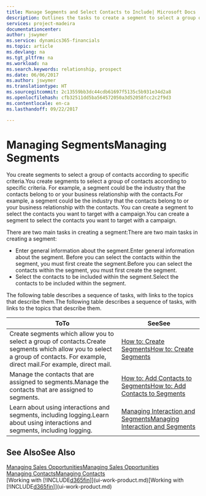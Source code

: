 ```yaml
---
title: Manage Segments and Select Contacts to Include| Microsoft Docs
description: Outlines the tasks to create a segment to select a group of contacts according to specific criteria, for example, contacts in a particular industry that you want to target.
services: project-madeira
documentationcenter: 
author: jswymer
ms.service: dynamics365-financials
ms.topic: article
ms.devlang: na
ms.tgt_pltfrm: na
ms.workload: na
ms.search.keywords: relationship, prospect
ms.date: 06/06/2017
ms.author: jswymer
ms.translationtype: HT
ms.sourcegitcommit: 2c13559bb3dc44cdb61697f5135c5b931e34d2a8
ms.openlocfilehash: cfb32511dd5ba564572050a3d52058fcc2c2f9d3
ms.contentlocale: en-ca
ms.lasthandoff: 09/22/2017

---
```

# <a name="managing-segments"></a><span data-ttu-id="0f56d-103">Managing Segments</span><span class="sxs-lookup"><span data-stu-id="0f56d-103">Managing Segments</span></span>
<span data-ttu-id="0f56d-104">You create segments to select a group of contacts according to specific criteria.</span><span class="sxs-lookup"><span data-stu-id="0f56d-104">You create segments to select a group of contacts according to specific criteria.</span></span> <span data-ttu-id="0f56d-105">For example, a segment could be the industry that the contacts belong to or your business relationship with the contacts.</span><span class="sxs-lookup"><span data-stu-id="0f56d-105">For example, a segment could be the industry that the contacts belong to or your business relationship with the contacts.</span></span> <span data-ttu-id="0f56d-106">You can create a segment to select the contacts you want to target with a campaign.</span><span class="sxs-lookup"><span data-stu-id="0f56d-106">You can create a segment to select the contacts you want to target with a campaign.</span></span>

<span data-ttu-id="0f56d-107">There are two main tasks in creating a segment:</span><span class="sxs-lookup"><span data-stu-id="0f56d-107">There are two main tasks in creating a segment:</span></span>

* <span data-ttu-id="0f56d-108">Enter general information about the segment.</span><span class="sxs-lookup"><span data-stu-id="0f56d-108">Enter general information about the segment.</span></span> <span data-ttu-id="0f56d-109">Before you can select the contacts within the segment, you must first create the segment.</span><span class="sxs-lookup"><span data-stu-id="0f56d-109">Before you can select the contacts within the segment, you must first create the segment.</span></span>
* <span data-ttu-id="0f56d-110">Select the contacts to be included within the segment.</span><span class="sxs-lookup"><span data-stu-id="0f56d-110">Select the contacts to be included within the segment.</span></span>

<span data-ttu-id="0f56d-111">The following table describes a sequence of tasks, with links to the topics that describe them.</span><span class="sxs-lookup"><span data-stu-id="0f56d-111">The following table describes a sequence of tasks, with links to the topics that describe them.</span></span> 

| <span data-ttu-id="0f56d-112">To</span><span class="sxs-lookup"><span data-stu-id="0f56d-112">To</span></span> | <span data-ttu-id="0f56d-113">See</span><span class="sxs-lookup"><span data-stu-id="0f56d-113">See</span></span> |
| --- | --- |
| <span data-ttu-id="0f56d-114">Create segments which allow you to select a group of contacts.</span><span class="sxs-lookup"><span data-stu-id="0f56d-114">Create segments which allow you to select a group of contacts.</span></span> <span data-ttu-id="0f56d-115">For example, direct mail.</span><span class="sxs-lookup"><span data-stu-id="0f56d-115">For example, direct mail.</span></span> |[<span data-ttu-id="0f56d-116">How to: Create Segments</span><span class="sxs-lookup"><span data-stu-id="0f56d-116">How to: Create Segments</span></span>](marketing-how-create-segment.md) |
| <span data-ttu-id="0f56d-117">Manage the contacts that are assigned to segments.</span><span class="sxs-lookup"><span data-stu-id="0f56d-117">Manage the contacts that are assigned to segments.</span></span> |[<span data-ttu-id="0f56d-118">How to: Add Contacts to Segments</span><span class="sxs-lookup"><span data-stu-id="0f56d-118">How to: Add Contacts to Segments</span></span>](marketing-add-contact-segment.md) |
| <span data-ttu-id="0f56d-119">Learn about using interactions and segments, including logging.</span><span class="sxs-lookup"><span data-stu-id="0f56d-119">Learn about using interactions and segments, including logging.</span></span> |[<span data-ttu-id="0f56d-120">Managing Interaction and Segments</span><span class="sxs-lookup"><span data-stu-id="0f56d-120">Managing Interaction and Segments</span></span>](marketing-interaction-segments.md) |

## <a name="see-also"></a><span data-ttu-id="0f56d-121">See Also</span><span class="sxs-lookup"><span data-stu-id="0f56d-121">See Also</span></span>
[<span data-ttu-id="0f56d-122">Managing Sales Opportunities</span><span class="sxs-lookup"><span data-stu-id="0f56d-122">Managing Sales Opportunities</span></span>](marketing-manage-sales-opportunities.md)  
[<span data-ttu-id="0f56d-123">Managing Contacts</span><span class="sxs-lookup"><span data-stu-id="0f56d-123">Managing Contacts</span></span>](marketing-contacts.md)  
<span data-ttu-id="0f56d-124">[Working with [!INCLUDE[d365fin](includes/d365fin_md.md)]](ui-work-product.md)</span><span class="sxs-lookup"><span data-stu-id="0f56d-124">[Working with [!INCLUDE[d365fin](includes/d365fin_md.md)]](ui-work-product.md)</span></span>

